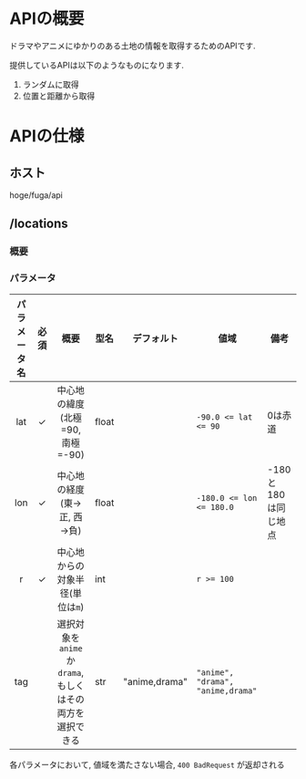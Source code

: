 # APIの概要

ドラマやアニメにゆかりのある土地の情報を取得するためのAPIです.

提供しているAPIは以下のようなものになります.

1. ランダムに取得
2. 位置と距離から取得

# APIの仕様

## ホスト

hoge/fuga/api

## /locations

### 概要

### パラメータ

| パラメータ名 | 必須 |                           概要                           | 型名  | デフォルト    | 値域                              | 備考                |
|:------------:|:----:|:--------------------------------------------------------:|-------|---------------|-----------------------------------|---------------------|
|     lat      |  ✓   |             中心地の緯度(北極=90, 南極=-90)              | float |               | `-90.0 <= lat <= 90`              | 0は赤道             |
|     lon      |  ✓   |                中心地の経度(東→正, 西→負)                | float |               | `-180.0 <= lon <= 180.0`          | -180と180は同じ地点 |
|      r       |  ✓   |             中心地からの対象半径(単位は`m`)              | int   |               | `r >= 100`                        |                     |
|     tag      |      | 選択対象を`anime`か`drama`, もしくはその両方を選択できる | str   | "anime,drama" | `"anime", "drama", "anime,drama"` |                     |

各パラメータにおいて, 値域を満たさない場合, `400 BadRequest` が返却される